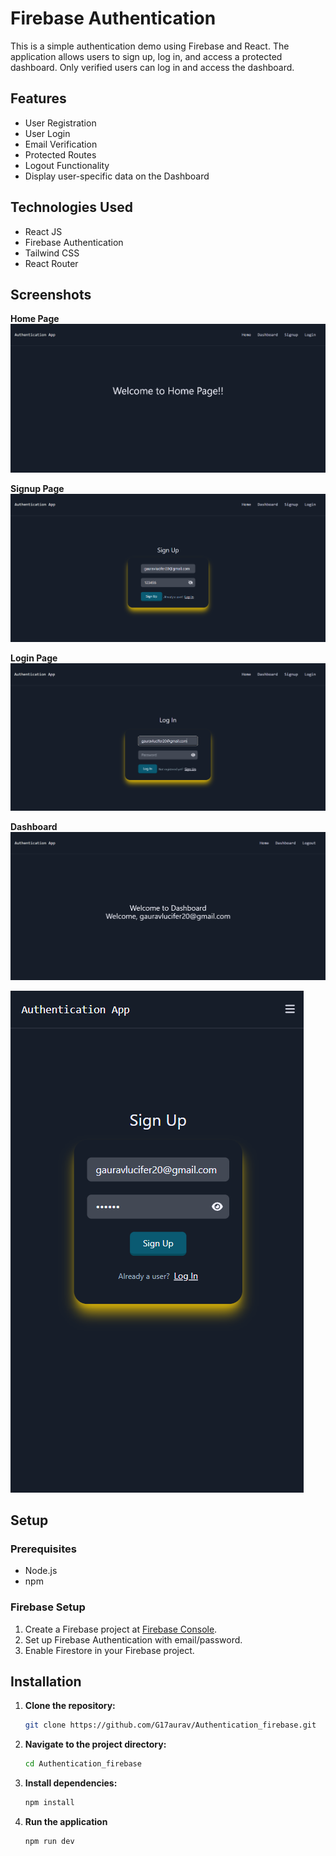 # Firebase Authentication
This is a simple authentication demo using Firebase and React. The application allows users to sign up, log in, and access a protected dashboard. Only verified users can log in and access the dashboard.

## Features

- User Registration
- User Login
- Email Verification
- Protected Routes
- Logout Functionality
- Display user-specific data on the Dashboard

## Technologies Used

- React JS
- Firebase Authentication
- Tailwind CSS
- React Router

## Screenshots
**Home Page**
![Home Page](src/assests/Home.png)

**Signup Page**
![SignUp Page](src/assests/SignUp.png)

**Login Page**
![Login Page](src/assests/LogIn.png)

**Dashboard**
![Dashboard](src/assests/Dashboard.png)

![Responsive](src/assests/Responsive.png)


## Setup
### Prerequisites

- Node.js
- npm 

### Firebase Setup

1. Create a Firebase project at [Firebase Console](https://console.firebase.google.com/).
2. Set up Firebase Authentication with email/password.
3. Enable Firestore in your Firebase project.


## Installation

1. **Clone the repository:**

   ```bash
   git clone https://github.com/G17aurav/Authentication_firebase.git

2. **Navigate to the project directory:**

   ```bash
   cd Authentication_firebase
   
4. **Install dependencies:**

   ```bash
   npm install

5. **Run the application**

   ```bash
   npm run dev
   

